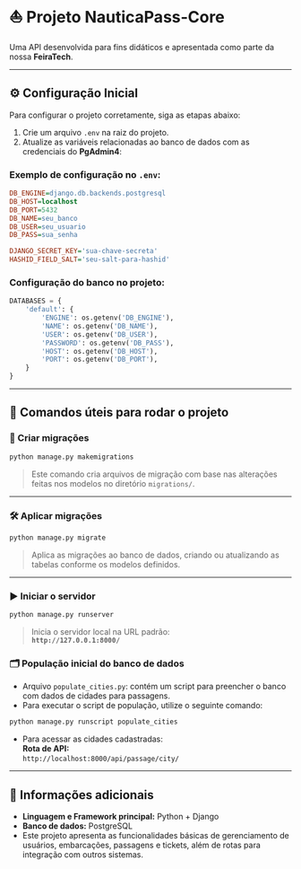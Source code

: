 # ⛵ Projeto NauticaPass-Core

Uma API desenvolvida para fins didáticos e apresentada como parte da nossa **FeiraTech**.

---

## ⚙️ Configuração Inicial

Para configurar o projeto corretamente, siga as etapas abaixo:

1. Crie um arquivo `.env` na raiz do projeto.
2. Atualize as variáveis relacionadas ao banco de dados com as credenciais do **PgAdmin4**:

### Exemplo de configuração no `.env`:
```ini
DB_ENGINE=django.db.backends.postgresql
DB_HOST=localhost
DB_PORT=5432
DB_NAME=seu_banco
DB_USER=seu_usuario
DB_PASS=sua_senha

DJANGO_SECRET_KEY='sua-chave-secreta'
HASHID_FIELD_SALT='seu-salt-para-hashid'
```

### Configuração do banco no projeto:
```python
DATABASES = {
    'default': {
        'ENGINE': os.getenv('DB_ENGINE'),
        'NAME': os.getenv('DB_NAME'),
        'USER': os.getenv('DB_USER'),
        'PASSWORD': os.getenv('DB_PASS'),
        'HOST': os.getenv('DB_HOST'),
        'PORT': os.getenv('DB_PORT'),
    }
}
```

---

## 🚀 Comandos úteis para rodar o projeto

### 🔧 Criar migrações
```bash
python manage.py makemigrations
```
> Este comando cria arquivos de migração com base nas alterações feitas nos modelos no diretório `migrations/`.

---

### 🛠 Aplicar migrações
```bash
python manage.py migrate
```
> Aplica as migrações ao banco de dados, criando ou atualizando as tabelas conforme os modelos definidos.

---

### ▶️ Iniciar o servidor
```bash
python manage.py runserver
```
> Inicia o servidor local na URL padrão:  
> **`http://127.0.0.1:8000/`**

### 🗂 População inicial do banco de dados
- Arquivo `populate_cities.py`: contém um script para preencher o banco com dados de cidades para passagens.
- Para executar o script de população, utilize o seguinte comando:
```bash
python manage.py runscript populate_cities
```
- Para acessar as cidades cadastradas:  
  **Rota de API:**  
  `http://localhost:8000/api/passage/city/`

---

## 📄 Informações adicionais
- **Linguagem e Framework principal:** Python + Django
- **Banco de dados:** PostgreSQL
- Este projeto apresenta as funcionalidades básicas de gerenciamento de usuários, embarcações, passagens e tickets, além de rotas para integração com outros sistemas.

